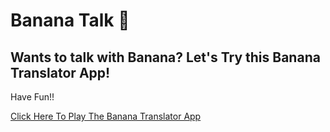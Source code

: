 # Banana Talk 🍌

## Wants to talk with Banana? Let's Try this Banana Translator App!
Have Fun!!

[Click Here To Play The Banana Translator App](https://lets-talk-with-banana.netlify.app/)
